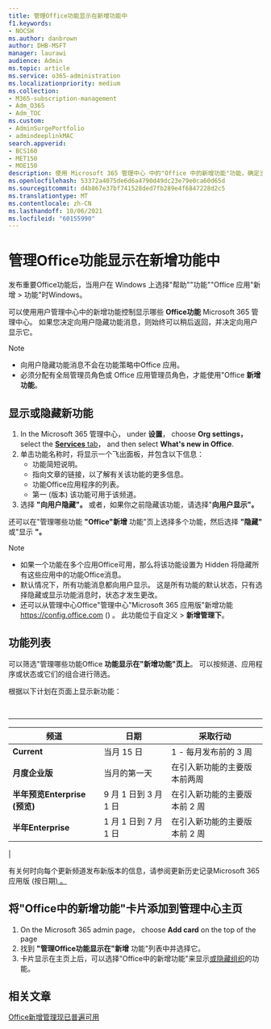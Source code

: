 ```yaml
---
title: 管理Office功能显示在新增功能中
f1.keywords:
- NOCSH
ms.author: danbrown
author: DHB-MSFT
manager: laurawi
audience: Admin
ms.topic: article
ms.service: o365-administration
ms.localizationpriority: medium
ms.collection:
- M365-subscription-management
- Adm_O365
- Adm_TOC
ms.custom:
- AdminSurgePortfolio
- admindeeplinkMAC
search.appverid:
- BCS160
- MET150
- MOE150
description: 使用 Microsoft 365 管理中心 中的"Office 中的新增功能"功能，确定当用户在 Windows > 上的 Office 应用 中选择"帮助""Office 应用 Office 新增功能"时要显示或隐藏的功能。
ms.openlocfilehash: 53372a4075de6d6a4790d49dc23e79e0ca60d65d
ms.sourcegitcommit: d4b867e37bf741528ded7fb289e4f6847228d2c5
ms.translationtype: MT
ms.contentlocale: zh-CN
ms.lasthandoff: 10/06/2021
ms.locfileid: "60155990"
---
```

# <a name="manage-which-office-features-appear-in-whats-new"></a>管理Office功能显示在新增功能中

发布重要Office功能后，当用户在 Windows 上选择"帮助""功能""Office 应用"新增 \> 功能"时Windows。

可以使用用户管理中心中的新增功能控制显示哪些 **Office功能** Microsoft 365 管理中心。 如果您决定向用户隐藏功能消息，则始终可以稍后返回，并决定向用户显示它。

> [!NOTE]
>
> - 向用户隐藏功能消息不会在功能策略中Office 应用。
> - 必须分配有全局管理员角色或 Office 应用管理员角色，才能使用"Office **新增功能**。

## <a name="show-or-hide-new-features"></a>显示或隐藏新功能

1. In the Microsoft 365 管理中心， under **设置**， choose **Org settings，** select the <a href="https://go.microsoft.com/fwlink/p/?linkid=2053743" target="_blank"> **Services** tab</a>， and then select **What's new in Office**.
1. 单击功能名称时，将显示一个飞出面板，并包含以下信息：
     - 功能简短说明。
     - 指向文章的链接，以了解有关该功能的更多信息。
     - 功能Office应用程序的列表。
     - 第一 (版本) 该功能可用于该频道。
1. 选择 **"向用户隐藏"。** 或者，如果你之前隐藏该功能，请选择"**向用户显示"。**

还可以在"管理哪些功能 **"Office"新增** 功能"页上选择多个功能，然后选择 **"隐藏"** 或"显示 **"。**

> [!NOTE]
>
> - 如果一个功能在多个应用Office可用，那么将该功能设置为 Hidden 将隐藏所有这些应用中的功能Office消息。
> - 默认情况下，所有功能消息都向用户显示。 这是所有功能的默认状态，只有选择隐藏或显示功能消息时，状态才发生更改。
> - 还可以从管理中心Office"管理中心"Microsoft 365 应用版"新增功能 <https://config.office.com> () 。 此功能位于自定义  >  **新增管理下**。

## <a name="list-of-features"></a>功能列表

可以筛选"管理哪些功能Office **功能显示在"新增功能"页上**。 可以按频道、应用程序或状态或它们的组合进行筛选。

根据以下计划在页面上显示新功能：

<br>

****

|频道|日期|采取行动|
|---|---|---|
|**Current**|当月 15 日|1 - 每月发布前的 3 周|
|**月度企业版**|当月的第一天|在引入新功能的主要版本前两周|
|**半年预览Enterprise (预览)**|9 月 1 日到 3 月 1 日| 在引入新功能的主要版本前 2 周|
|**半年Enterprise**|1 月 1 日到 7 月 1 日| 在引入新功能的主要版本前 2 周|
|

有关何时向每个更新频道发布新版本的信息，请参阅更新历史记录Microsoft 365 应用版 (按日期[) 。 ](/officeupdates/update-history-microsoft365-apps-by-date)

## <a name="add-the-whats-new-in-office-card-to-the-admin-center-home-page"></a>将"Office中的新增功能"卡片添加到管理中心主页

1. On the Microsoft 365 admin page， choose **Add card** on the top of the page
2. 找到 **"管理Office功能显示在"新增** 功能"列表中并选择它。
3. 卡片显示在主页上后，可以选择"Office中的新增功能"来显示[或隐藏组织](#show-or-hide-new-features)的功能。

## <a name="related-articles"></a>相关文章

[Office新增管理现已普遍可用](https://techcommunity.microsoft.com/t5/microsoft-365-blog/office-what-s-new-management-is-now-generally-available/ba-p/1179954)
